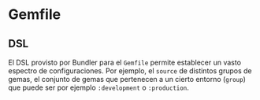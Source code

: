# Gemfile

## DSL

El DSL provisto por Bundler para el `Gemfile` permite establecer un vasto espectro de configuraciones. Por ejemplo, el `source` de distintos grupos de gemas, el conjunto de gemas que pertenecen a un cierto entorno (`group`) que puede ser por ejemplo `:development` o `:production`.